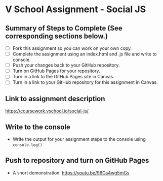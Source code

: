 # V School Assignment - Social JS

## Summary of Steps to Complete (See corresponding sections below.)

- [ ] Fork this assignment so you can work on your own copy.
- [ ] Complete the assignment using an index.html and .js file and write to console.
- [ ] Push your changes back to your GitHub repository.
- [ ] Turn on GitHub Pages for your repository.
- [ ] Turn in a link to the GitHub Pages site in Canvas.
- [ ] Turn in a link to your GitHub repository for this assignment in Canvas.

## Link to assignment description
https://coursework.vschool.io/social-js/

## Write to the console

* Write the output for your assignment steps to the console using `console.log()`

## Push to repository and turn on GitHub Pages

* A short demonstration: https://youtu.be/96Gs4wg5mGs
